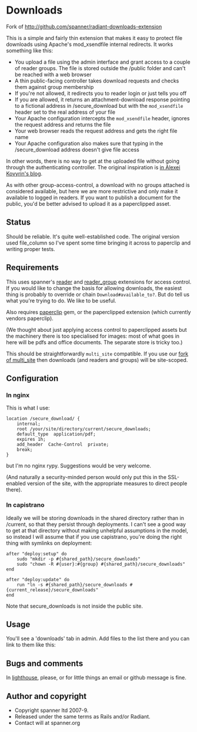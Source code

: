 # Downloads

Fork of http://github.com/spanner/radiant-downloads-extension

This is a simple and fairly thin extension that makes it easy to protect file downloads using Apache's mod_xsendfile internal redirects. It works something like this:

* You upload a file using the admin interface and grant access to a couple of reader groups. The file is stored outside the /public folder and can't be reached with a web browser
* A thin public-facing controller takes download requests and checks them against group membership
* If you're not allowed, it redirects you to reader login or just tells you off
* If you are allowed, it returns an attachment-download response pointing to a fictional address in /secure_download but with the `mod_xsendfile` header set to the real address of your file
* Your Apache configuration intercepts the `mod_xsendfile` header, ignores the request address and returns the file
* Your web browser reads the request address and gets the right file name
* Your Apache configuration also makes sure that typing in the /secure_download address doesn't give file access

In other words, there is no way to get at the uploaded file without going through the authenticating controller. The original inspiration is [in Alexei Kovyrin's blog](http://blog.kovyrin.net/2006/11/01/nginx-x-accel-redirect-php-rails/).

As with other group-access-control, a download with no groups attached is considered available, but here we are more restrictive and only make it available to logged in readers. If you want to publish a document for the public, you'd be better advised to upload it as a paperclipped asset.

## Status

Should be reliable. It's quite well-established code. The original version used file_column so I've spent some time bringing it across to paperclip and writing proper tests.

## Requirements

This uses spanner's [reader](https://github.com/spanner/radiant-reader-extension) and [reader_group](https://github.com/spanner/radiant-reader_group-extension) extensions for access control. If you would like to change the basis for allowing downloads, the easiest thing is probably to override or chain `Download#available_to?`. But do tell us what you're trying to do. We like to be useful.

Also requires [paperclip](http://www.thoughtbot.com/projects/paperclip) gem, or the paperclipped extension (which currently vendors paperclip).

(We thought about just applying access control to paperclipped assets but the machinery there is too specialised for images: most of what goes in here will be pdfs and office documents. The separate store is tricky too.)

This should be straightforwardly `multi_site` compatible. If you use our [fork of multi_site](https://github.com/spanner/radiant-multi-site-extension/) then downloads (and readers and groups) will be site-scoped.

## Configuration

### In nginx

This is what I use:

	location /secure_download/ {
		internal;
		root /your/site/directory/current/secure_downloads;	
		default_type  application/pdf;
		expires 1h;
		add_header  Cache-Control  private;
		break;
	}

but I'm no nginx rypy. Suggestions would be very welcome. 

(And naturally a security-minded person would only put this in the SSL-enabled version of the site, with the appropriate measures to direct people there).

### In capistrano

Ideally we will be storing downloads in the shared directory rather than in /current, so that they persist through deployments. I can't see a good way to get at that directory without making unhelpful assumptions in the model, so instead I will assume that if you use capistrano, you're doing the right thing with symlinks on deployment:

	after "deploy:setup" do
		sudo "mkdir -p #{shared_path}/secure_downloads"
		sudo "chown -R #{user}:#{group} #{shared_path}/secure_downloads"
	end
	
	after "deploy:update" do
		run "ln -s #{shared_path}/secure_downloads #{current_release}/secure_downloads" 
	end
	
Note that secure_downloads is not inside the public site.

## Usage

You'll see a 'downloads' tab in admin. Add files to the list there and you can link to them like this:



## Bugs and comments

In [lighthouse](http://spanner.lighthouseapp.com/projects/26912-radiant-extensions), please, or for little things an email or github message is fine.

## Author and copyright

* Copyright spanner ltd 2007-9.
* Released under the same terms as Rails and/or Radiant.
* Contact will at spanner.org
